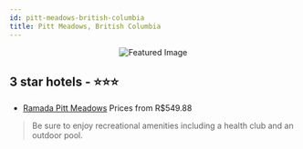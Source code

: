 ```yaml
---
id: pitt-meadows-british-columbia
title: Pitt Meadows, British Columbia
---
```


<center><img src="https://i.travelapi.com/hotels/1000000/560000/554700/554677/171b5083_z.jpg" alt="Featured Image" /></center>


##  3 star hotels - ⭐️⭐️⭐️

-    [Ramada Pitt Meadows](https://us.hurb.com/hotels/pitt-meadows/ramada-pitt-meadows-JNP-JP090782?cmp=18055) Prices from R$549.88
   > Be sure to enjoy recreational amenities including a health club and an outdoor pool.

